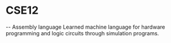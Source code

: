 # CSE12
--
Assembly language
Learned machine language for hardware programming and logic circuits through simulation programs.
